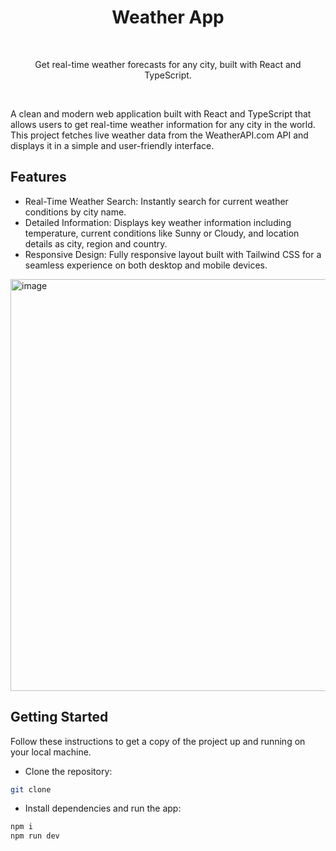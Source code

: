<div align="center">
  
<h1 align="center">Weather App</h1>

</br>

<p align="center">
Get real-time weather forecasts for any city, built with React and TypeScript.
</p>

</div>

</br>

A clean and modern web application built with React and TypeScript that allows users to get real-time weather information for any city in the world. This project fetches live weather data from the WeatherAPI.com API and displays it in a simple and user-friendly interface.

## Features

- Real-Time Weather Search: Instantly search for current weather conditions by city name.
- Detailed Information: Displays key weather information including temperature, current conditions like Sunny or Cloudy, and location details as city, region and country.
- Responsive Design: Fully responsive layout built with Tailwind CSS for a seamless experience on both desktop and mobile devices.

<img width="1278" height="659" alt="image" src="https://github.com/user-attachments/assets/2ff52a17-c2a6-4ec8-94b2-a666a5d63791" />

## Getting Started

Follow these instructions to get a copy of the project up and running on your local machine.

- Clone the repository:

```sh
git clone
```

- Install dependencies and run the app:

```sh
npm i
npm run dev
```
